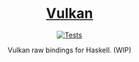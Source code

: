 <h1 align="center">
  <a href="https://github.com/oldmanmike/vulkan/blob/master/vkspec.pdf">
    Vulkan
  </a>
</h1>

<p align="center">
  <a href="https://travis-ci.org/oldmanmike/vulkan">
    <img alt="Tests"
      src="https://img.shields.io/travis/oldmanmike/vulkan.svg?style=flat-square">
  </a>
  </a>
</p>

<p align="center">
  Vulkan raw bindings for Haskell. (WIP)
</p>
